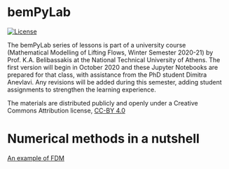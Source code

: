 # bemPyLab

[![License](https://img.shields.io/badge/license-CC--BY%204.0-lightgrey.svg)](https://creativecommons.org/licenses/by/4.0/)

The bemPyLab series of lessons is part of a university course (Mathematical Modelling of Lifting Flows, Winter Semester 2020-21) by Prof. K.A. Belibassakis at the National Technical University of Athens. The first version will begin in October 2020 and these Jupyter Notebooks are prepared for that class, with assistance from the PhD student Dimitra Anevlavi. Any revisions will be added during this semester, adding student assignments to strengthen the learning experience. 

The materials are distributed publicly and openly under a Creative Commons Attribution license, [CC-BY 4.0](https://creativecommons.org/licenses/by/4.0/)

# Numerical methods in a nutshell

[An example of FDM](https://nbviewer.jupyter.org/github/demieane/bemPyLab/blob/master/fdm_example1_v1.ipynb)
